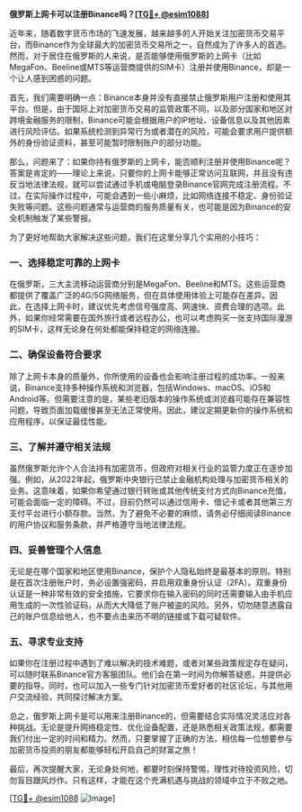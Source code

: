 **俄罗斯上网卡可以注册Binance吗？[[TG💪+ @esim1088](https://t.me/s/esim1088)]**

近年来，随着数字货币市场的飞速发展，越来越多的人开始关注加密货币交易平台，而Binance作为全球最大的加密货币交易所之一，自然成为了许多人的首选。然而，对于居住在俄罗斯的人来说，是否能够使用俄罗斯的上网卡（比如MegaFon、Beeline或MTS等运营商提供的SIM卡）注册并使用Binance，却是一个让人感到困惑的问题。

首先，我们需要明确一点：Binance本身并没有直接禁止俄罗斯用户注册和使用其平台。但是，由于国际上对加密货币交易的监管政策不同，以及部分国家和地区对跨境金融服务的限制，Binance可能会根据用户的IP地址、设备信息以及其他因素进行风险评估。如果系统检测到异常行为或者潜在的风险，可能会要求用户提供额外的身份验证资料，甚至可能暂时限制账户的部分功能。

那么，问题来了：如果你持有俄罗斯的上网卡，能否顺利注册并使用Binance呢？答案是肯定的——理论上来说，只要你的上网卡能够正常访问互联网，并且没有违反当地法律法规，就可以尝试通过手机或电脑登录Binance官网完成注册流程。不过，在实际操作过程中，可能会遇到一些小麻烦，比如网络连接不稳定、身份验证失败等问题。这些问题通常与运营商的服务质量有关，也可能是因为Binance的安全机制触发了某些警报。

为了更好地帮助大家解决这些问题，我们在这里分享几个实用的小技巧：

### 一、选择稳定可靠的上网卡

在俄罗斯，三大主流移动运营商分别是MegaFon、Beeline和MTS。这些运营商都提供了覆盖广泛的4G/5G网络服务，但在具体使用体验上可能存在差异。因此，在选择上网卡时，建议优先考虑信号强度高、网速快、资费合理的选项。此外，如果你经常需要在国外旅行或者远程办公，也可以考虑购买一张支持国际漫游的SIM卡，这样无论身在何处都能保持稳定的网络连接。

### 二、确保设备符合要求

除了上网卡本身的质量外，你所使用的设备也会影响注册过程的成功率。一般来说，Binance支持多种操作系统和浏览器，包括Windows、macOS、iOS和Android等。但需要注意的是，某些老旧版本的操作系统或浏览器可能存在兼容性问题，导致页面加载缓慢甚至无法正常使用。因此，建议定期更新你的操作系统和应用程序，以保证最佳性能。

### 三、了解并遵守相关法规

虽然俄罗斯允许个人合法持有加密货币，但政府对相关行业的监管力度正在逐步加强。例如，从2022年起，俄罗斯中央银行已禁止金融机构处理与加密货币相关的业务。这意味着，如果你希望通过银行转账或其他传统支付方式向Binance充值，可能会面临一定的障碍。不过，目前仍然可以通过信用卡、借记卡或者其他第三方支付平台进行小额存款。当然，为了避免不必要的麻烦，请务必仔细阅读Binance的用户协议和服务条款，并严格遵守当地法律法规。

### 四、妥善管理个人信息

无论是在哪个国家和地区使用Binance，保护个人隐私始终是最基本的原则。特别是在首次注册账户时，务必设置强密码，并启用双重身份认证（2FA）。双重身份认证是一种非常有效的安全措施，它要求你在输入密码的同时还需要输入由手机应用生成的一次性验证码，从而大大降低了账户被盗的风险。另外，切勿随意透露自己的账户信息给他人，也不要点击来历不明的链接或下载可疑软件。

### 五、寻求专业支持

如果你在注册过程中遇到了难以解决的技术难题，或者对某些政策规定存在疑问，可以随时联系Binance官方客服团队。他们会在第一时间为你解答疑惑，并提供必要的指导。同时，也可以加入一些专门针对加密货币爱好者的社区论坛，与其他用户交流经验，共同探讨解决方案。

总之，俄罗斯上网卡是可以用来注册Binance的，但需要结合实际情况灵活应对各种挑战。无论是提升网络稳定性、优化设备配置，还是熟悉相关政策法规，都需要我们付出一定的时间和精力。然而，只要掌握了正确的方法，相信每一位想要参与加密货币投资的朋友都能够轻松开启自己的财富之旅！

最后，再次提醒大家，无论身处何地，都要时刻保持警惕，理性对待投资风险，切勿盲目跟风炒作。只有这样，才能在这个充满机遇与挑战的领域中立于不败之地。

[[TG💪+ @esim1088](https://t.me/s/esim1088) ![Image](https://i.postimg.cc/4NQfJmqS/Snipaste-2025-05-13-00-14-12.png)]